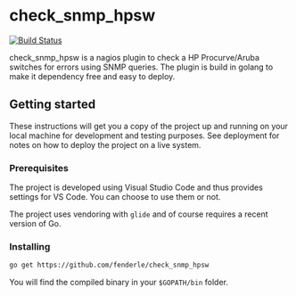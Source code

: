 # check_snmp_hpsw

[![Build Status](https://travis-ci.org/fenderle/check_snmp_hpsw.svg?branch=master)](https://travis-ci.org/fenderle/check_snmp_hpsw)

check_snmp_hpsw is a nagios plugin to check a HP Procurve/Aruba switches for
errors using SNMP queries. The plugin is build in golang to make it dependency
free and easy to deploy.

## Getting started

These instructions will get you a copy of the project up and running on your
local machine for development and testing purposes. See deployment for notes
on how to deploy the project on a live system.

### Prerequisites

The project is developed using Visual Studio Code and thus provides settings
for VS Code. You can choose to use them or not.

The project uses vendoring with `glide` and of course requires a recent version of Go.

### Installing

```bash
go get https://github.com/fenderle/check_snmp_hpsw
```

You will find the compiled binary in your `$GOPATH/bin` folder.
